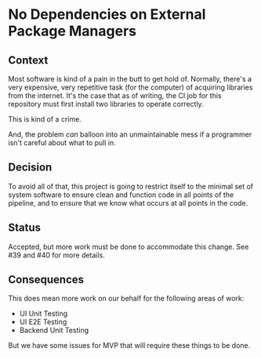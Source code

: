 # No Dependencies on External Package Managers

## Context

Most software is kind of a pain in the butt to get hold of. Normally, there's a very expensive, very
repetitive task (for the computer) of acquiring libraries from the internet. It's the case that as
of writing, the CI job for this repository must first install two libraries to operate correctly.

This is kind of a crime.

And, the problem _can_ balloon into an unmaintainable mess if a programmer isn't careful about what
to pull in.

## Decision

To avoid all of that, this project is going to restrict itself to the minimal set of system software
to ensure clean and function code in all points of the pipeline, and to ensure that we know what
occurs at all points in the code.

## Status

Accepted, but more work must be done to accommodate this change. See #39 and #40 for more details.

## Consequences

This does mean more work on our behalf for the following areas of work:

* UI Unit Testing
* UI E2E Testing
* Backend Unit Testing

But we have some issues for MVP that will require these things to be done.


